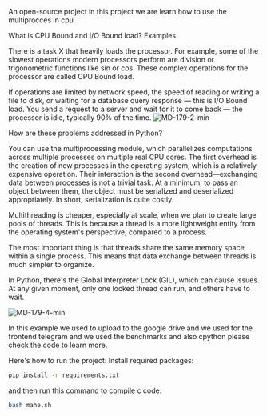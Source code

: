 An open-source project in this project we are learn how to use the multiprocces in cpu 

What is CPU Bound and I/O Bound load? Examples

There is a task X that heavily loads the processor. For example, some of the slowest operations modern processors perform are division or trigonometric functions like sin or cos. These complex operations for the processor are called CPU Bound load.

If operations are limited by network speed, the speed of reading or writing a file to disk, or waiting for a database query response — this is I/O Bound load. You send a request to a server and wait for it to come back — the processor is idle, typically 90% of the time.
![MD-179-2-min](https://github.com/user-attachments/assets/677a7472-0b94-445d-8920-ced59e4c3f06)

How are these problems addressed in Python?

You can use the multiprocessing module, which parallelizes computations across multiple processes on multiple real CPU cores. The first overhead is the creation of new processes in the operating system, which is a relatively expensive operation. Their interaction is the second overhead—exchanging data between processes is not a trivial task. At a minimum, to pass an object between them, the object must be serialized and deserialized appropriately. In short, serialization is quite costly.

Multithreading is cheaper, especially at scale, when we plan to create large pools of threads. This is because a thread is a more lightweight entity from the operating system's perspective, compared to a process.

The most important thing is that threads share the same memory space within a single process. This means that data exchange between threads is much simpler to organize.

In Python, there's the Global Interpreter Lock (GIL), which can cause issues. At any given moment, only one locked thread can run, and others have to wait.


![MD-179-4-min](https://github.com/user-attachments/assets/dc757da3-90ed-491b-8857-99f05f49323b)

In this example we used to upload to the google drive and we used for the frontend telegram and we used the benchmarks and also cpython please check the code to learn more.

Here's how to run the project:
Install required packages:
```bash
pip install -r requirements.txt
```
and then run this command to compile c code:
```bash
bash mahe.sh
```
